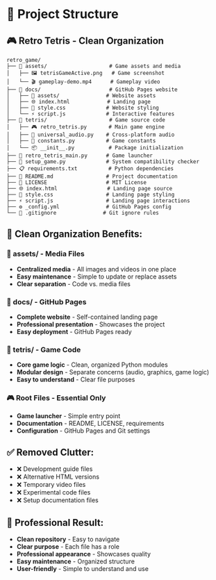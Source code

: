 # 📁 Project Structure

## 🎮 Retro Tetris - Clean Organization

```
retro_game/
├── 📁 assets/                    # Game assets and media
│   ├── 🖼️ tetrisGameActive.png   # Game screenshot
│   └── 🎬 gameplay-demo.mp4      # Gameplay video
├── 📁 docs/                      # GitHub Pages website
│   ├── 📁 assets/               # Website assets
│   ├── 🌐 index.html            # Landing page
│   ├── 🎨 style.css             # Website styling
│   └── ⚡ script.js             # Interactive features
├── 📁 tetris/                    # Game source code
│   ├── 🎮 retro_tetris.py       # Main game engine
│   ├── 🎵 universal_audio.py    # Cross-platform audio
│   ├── 🎨 constants.py          # Game constants
│   └── 📦 __init__.py           # Package initialization
├── 🚀 retro_tetris_main.py      # Game launcher
├── 🔧 setup_game.py             # System compatibility checker
├── 📋 requirements.txt          # Python dependencies
├── 📖 README.md                 # Project documentation
├── 📄 LICENSE                   # MIT License
├── 🌐 index.html                # Landing page source
├── 🎨 style.css                 # Landing page styling
├── ⚡ script.js                 # Landing page interactions
├── ⚙️ _config.yml               # GitHub Pages config
└── 🚫 .gitignore               # Git ignore rules
```

## 🎯 Clean Organization Benefits:

### **📁 assets/** - Media Files
- **Centralized media** - All images and videos in one place
- **Easy maintenance** - Simple to update or replace assets
- **Clear separation** - Code vs. media files

### **📁 docs/** - GitHub Pages
- **Complete website** - Self-contained landing page
- **Professional presentation** - Showcases the project
- **Easy deployment** - GitHub Pages ready

### **📁 tetris/** - Game Code
- **Core game logic** - Clean, organized Python modules
- **Modular design** - Separate concerns (audio, graphics, game logic)
- **Easy to understand** - Clear file purposes

### **🎮 Root Files** - Essential Only
- **Game launcher** - Simple entry point
- **Documentation** - README, LICENSE, requirements
- **Configuration** - GitHub Pages and Git settings

## ✅ Removed Clutter:

- ❌ Development guide files
- ❌ Alternative HTML versions  
- ❌ Temporary video files
- ❌ Experimental code files
- ❌ Setup documentation files

## 🚀 Professional Result:

- **Clean repository** - Easy to navigate
- **Clear purpose** - Each file has a role
- **Professional appearance** - Showcases quality
- **Easy maintenance** - Organized structure
- **User-friendly** - Simple to understand and use

